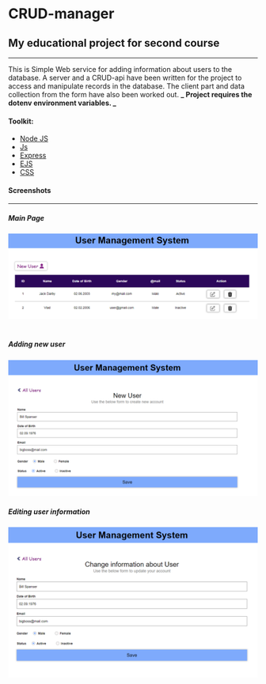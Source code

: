 # CRUD-manager

## My educational project for second course
***
This is Simple Web service for adding information about users to the database. A server and a CRUD-api have been written for the project to access and manipulate records in the database. The client part and data collection from the form have also been worked out. **_ Project requires the dotenv environment variables. _**


#### Toolkit: 
+ [Node JS](https://nodejs.org/en/about/)
+ [Js](https://developer.mozilla.org/en/docs/Web/JavaScript)
+ [Express](http://expressjs.com/)
+ [EJS](https://ejs.co/)
+ [CSS](https://developer.mozilla.org/en-US/docs/Learn/Getting_started_with_the_web/CSS_basics)


#### Screenshots
***
##### Main Page
![screen1](/sources/img/static/pict1.png)
#
##### Adding new user
![screen2](/sources/img/static/pict2.png)
##### Editing user information
![screen3](/sources/img/static/pict3.png)
